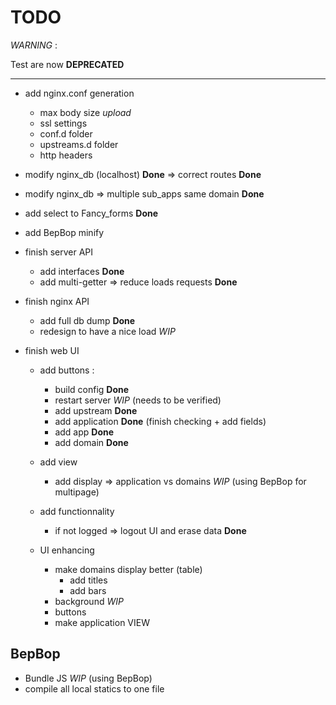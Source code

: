 # TODO

*WARNING* :

Test are now **DEPRECATED**

---



* add nginx.conf generation
    * max body size *upload*
    * ssl settings
    * conf.d folder
    * upstreams.d folder
    * http headers

* modify nginx_db (localhost) **Done** => correct routes **Done**

* modify nginx_db => multiple sub_apps same domain **Done**


* add select to Fancy_forms **Done**

* add BepBop minify

* finish server API
    * add interfaces **Done**
    * add multi-getter => reduce loads requests **Done**

* finish nginx API
    * add full db dump **Done**
    * redesign to have a nice load *WIP*

* finish web UI
    * add buttons :
        * build config **Done**
        * restart server *WIP* (needs to be verified)
        * add upstream **Done** 
        * add application **Done** (finish checking + add fields)
        * add app **Done**
        * add domain **Done**
    * add view
        * add display => application vs domains *WIP* (using BepBop for multipage)
    * add functionnality
        * if not logged => logout UI and erase data **Done**

    * UI enhancing
        * make domains display better (table)
            * add titles
            * add bars
        * background *WIP*
        * buttons
        * make application VIEW

## BepBop

* Bundle JS *WIP* (using BepBop)
* compile all local statics to one file